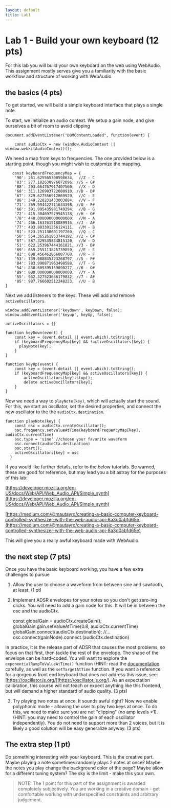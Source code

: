 ```yaml
---
layout: default
title: Lab1
---
```


# Lab 1 - Build your own keyboard (12 pts)

For this lab you will build your own keyboard on the web using WebAudio.
This assignment mostly serves give you a familiarity with the basic workflow and structure of working with WebAudio.

## the basics (4 pts)

To get started, we will build a simple keyboard interface that plays a single note.

To start, we initialize an audio context. We setup a gain node, and give ourselves a bit of room to avoid clipping

    document.addEventListener("DOMContentLoaded", function(event) {

        const audioCtx = new (window.AudioContext || window.webkitAudioContext)();

We need a map from keys to frequencies. The one provided below is a starting point, though you might wish to customize the mapping.

       const keyboardFrequencyMap = {
        '90': 261.625565300598634,  //Z - C
        '83': 277.182630976872096, //S - C#
        '88': 293.664767917407560,  //X - D
        '68': 311.126983722080910, //D - D#
        '67': 329.627556912869929,  //C - E
        '86': 349.228231433003884,  //V - F
        '71': 369.994422711634398, //G - F#
        '66': 391.995435981749294,  //B - G
        '72': 415.304697579945138, //H - G#
        '78': 440.000000000000000,  //N - A
        '74': 466.163761518089916, //J - A#
        '77': 493.883301256124111,  //M - B
        '81': 523.251130601197269,  //Q - C
        '50': 554.365261953744192, //2 - C#
        '87': 587.329535834815120,  //W - D
        '51': 622.253967444161821, //3 - D#
        '69': 659.255113825739859,  //E - E
        '82': 698.456462866007768,  //R - F
        '53': 739.988845423268797, //5 - F#
        '84': 783.990871963498588,  //T - G
        '54': 830.609395159890277, //6 - G#
        '89': 880.000000000000000,  //Y - A
        '55': 932.327523036179832, //7 - A#
        '85': 987.766602512248223,  //U - B
    }

Next we add listeners to the keys. These will add and remove ```activeOscillators```.

    window.addEventListener('keydown', keyDown, false);
    window.addEventListener('keyup', keyUp, false);

    activeOscillators = {}

    function keyDown(event) {
        const key = (event.detail || event.which).toString();
        if (keyboardFrequencyMap[key] && !activeOscillators[key]) {
          playNote(key);
        }
    }

    function keyUp(event) {
        const key = (event.detail || event.which).toString();
        if (keyboardFrequencyMap[key] && activeOscillators[key]) {
            activeOscillators[key].stop();
            delete activeOscillators[key];
        }
    }

Now we need a way to ```playNote(key)```, which will actually start the sound. For this, we start an oscillator, set the desired properties, and connect the new oscillator to the the ```audioCtx.destination```.

    function playNote(key) {
        const osc = audioCtx.createOscillator();
        osc.frequency.setValueAtTime(keyboardFrequencyMap[key], audioCtx.currentTime)
        osc.type = 'sine' //choose your favorite waveform
        osc.connect(audioCtx.destination)
        osc.start();
        activeOscillators[key] = osc
      }

If you would like further details, refer to the below tutorials. Be warned, these are good for reference, but may lead you a bit astray for the purposes of this lab:

[https://developer.mozilla.org/en-US/docs/Web/API/Web_Audio_API/Simple_synth](https://developer.mozilla.org/en-US/docs/Web/API/Web_Audio_API/Simple_synth)

[https://medium.com/@mautayro/creating-a-basic-computer-keyboard-controlled-synthesizer-with-the-web-audio-api-8a3d0ab1d65e](https://medium.com/@mautayro/creating-a-basic-computer-keyboard-controlled-synthesizer-with-the-web-audio-api-8a3d0ab1d65e)

This will give you a really awful keyboard made with WebAudio.

## the next step (7 pts)

Once you have the basic keyboard working, you have a few extra challenges to pursue

1) Allow the user to choose a waveform from between sine and sawtooth, at least. (1 pt)

2) Implement ADSR envelopes for your notes so you don't get zero-ing clicks. You will need to add a gain node for this. It will be in between the osc and the audioCtx.

    const globalGain = audioCtx.createGain();
    globalGain.gain.setValueAtTime(0.8, audioCtx.currentTime)
    globalGain.connect(audioCtx.destination);
    //...
    osc.connect(gainNode).connect.(audioCtx.destination)

In practice, it is the release part of ADSR that causes the most problems, so focus on that first, then tackle the rest of the envelope. The shape of the envelope can be hard-coded. You will want to explore the ```exponentialRampToValueAtTime()``` function (HINT: read the [documentation](https://developer.mozilla.org/en-US/docs/Web/API/AudioParam/exponentialRampToValueAtTime) carefully, as well as the ```setTargetAtTime``` function. If you want a reference for a gorgeous front end keyboard that does not address this issue, see: [https://oscillator.js.org/](https://oscillator.js.org/). As an expectation calibration, this course will not teach or expect anything like this frontend, but will demand a higher standard of audio quality. (3 pts)

3) Try playing two notes at once. It sounds awful right? Now we enable polyphonic mode - allowing the user to play two keys at once. To do this, we need to make sure you are not "clipping" (no amp levels >1). (HINT: you may need to control the gain of each oscillator independently). You do not need to support more than 2 voices, but it is likely a good solution will be easy generalize anyway. (3 pts)

## The extra step (1 pt)

Do something interesting with your keyboard. 
This is the creative part. 
Maybe playing a note sometimes randomly plays 2 notes at once?
Maybe the notes you play change the background color of the page?
Maybe allow for a different tuning system?
The sky is the limit - make this your own.

> NOTE: The 1 point for this part of the assignment is awarded completely subjectively. You are working in a creative domain - get comfortable working with underspecified constraints and arbitrary judgement.

